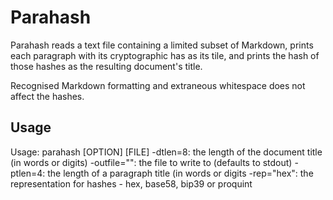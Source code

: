 Parahash
========

Parahash reads a text file containing a limited subset of Markdown, prints
each paragraph with its cryptographic has as its tile, and prints the hash of
those hashes as the resulting document's title.

Recognised Markdown formatting and extraneous whitespace does not affect the
hashes.

Usage
-----

Usage: parahash [OPTION] [FILE]
  -dtlen=8: the length of the document title (in words or digits)
  -outfile="": the file to write to (defaults to stdout)
  -ptlen=4: the length of a paragraph title (in words or digits
  -rep="hex": the representation for hashes - hex, base58, bip39 or proquint
